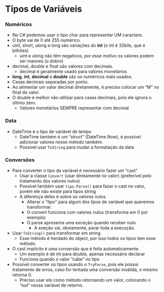 # Tipos de Variáveis

### Numéricos
* No C# podemos usar o tipo char para representar UM caractere.
* O byte vai de 0 até 255 numérico.
* uint, short, ulong e long são variações do **int** (o int é 32bits, que é bilhões)
  * uint e ulong não têm negativos, por esse motivo os valores podem ser maiores (o dobro)
* decimal, double e float são valores com decimais.
  * decimal é geralmente usado para valores monetários
* **long**, **int**, **decimal** e **double** são os numéricos mais usados.
* Casas decimais separadas por ponto.
* Ao alimentar um valor decimal diretamente, é preciso colocar um “M” no final do valor.
* O double é melhor não utilizar para casas decimais, pois ele ignora o último zero.
  * Valores monetários SEMPRE representar com decimal

### Data
* DateTime é o tipo de variável de tempo
  * DateTime também é um “struct” (DateTime.Now), é possível adicionar valores nesse método também.
  * Possível usar `ToString` para mudar a formatação da data

### Conversões
* Para converter o tipo da variável é necessário fazer um “cast”
  * Usar a classe `Convert` (usar diretamente no valor) (preferível pelo tratamento dos valores nulos)
  * Possível também usar `tipo.Parse()` para fazer o cast no valor, porém ele não existe para tipos string
  * A diferença deles é sobre os valores nulos.
    * Alterar o "tipo" para algum dos tipos de variável que queremos transformar.
    * O convert funciona com valores nulos (transforma em 0 por exemplo)
    * O parse apresenta uma exceção quando receber nulo
      * A exeção vai, obviamente, parar toda a execução.
* Usar `ToString()` para transformar em string.
  * Esse método é herdado do object, por isso todos os tipos tem esse método.
* O cast implícito é uma conversão que é feita automaticamente.
  * Um exemplo é de int para double, apenas necessário declarar
  * Funciona quando o valor “cabe” no tipo
* Possível converter os tipos usando o `TryParse`, pois ele possui tratamento de erros, caso for tentada uma conversão inválida, o mesmo retorna 0.
  * Preciso usar ele como método retornando um valor, colocando o “out” nessa variável de retorno.
